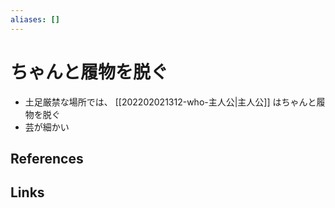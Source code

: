 ```yaml
---
aliases: []
---
```

# ちゃんと履物を脱ぐ

- 土足厳禁な場所では、 [[202202021312-who-主人公|主人公]] はちゃんと履物を脱ぐ
- 芸が細かい

## References



## Links


